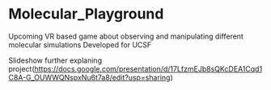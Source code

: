 # Molecular_Playground
Upcoming VR based game about observing and manipulating different molecular simulations
Developed for UCSF

Slideshow further explaning project(https://docs.google.com/presentation/d/17LfzmEJb8sQKcDEA1Cqd1C8A-G_OUWWQNspxNu6t7a8/edit?usp=sharing)
